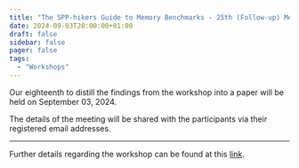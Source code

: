 ```yaml
---
title: "The SPP-hikers Guide to Memory Benchmarks - 25th (Follow-up) Meeting"
date: 2024-09-03T20:00:00+01:00
draft: false
sidebar: false
pager: false
tags:
  - "Workshops"
---
```


Our eighteenth to distill the findings from the workshop into a paper will be held on September 03, 2024.

The details of the meeting will be shared with the participants via their registered email addresses.

---

Further details regarding the workshop can be found at this [link](/posts/mini-workshop_2023).
